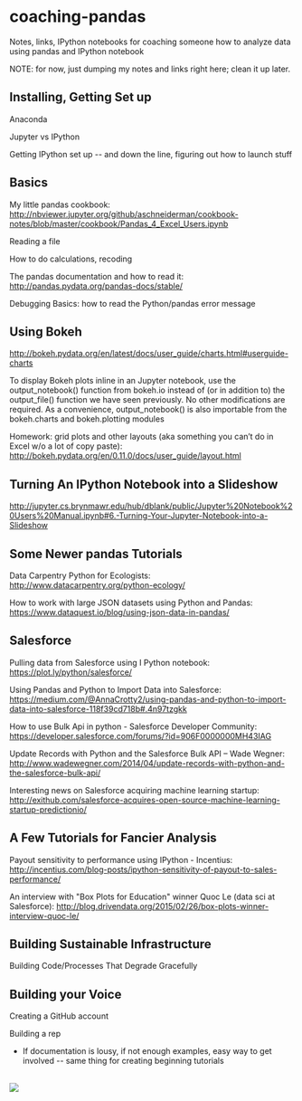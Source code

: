 # coaching-pandas
Notes, links, IPython notebooks for coaching someone how to analyze data using pandas and IPython notebook

NOTE: for now, just dumping my notes and links right here; clean it up later.

## Installing, Getting Set up
Anaconda

Jupyter vs IPython

Getting IPython set up -- and down the line, figuring out how to launch stuff


## Basics
My little pandas cookbook: http://nbviewer.jupyter.org/github/aschneiderman/cookbook-notes/blob/master/cookbook/Pandas_4_Excel_Users.ipynb

Reading a file

How to do calculations, recoding

The pandas documentation and how to read it: http://pandas.pydata.org/pandas-docs/stable/

Debugging Basics: how to read the Python/pandas error message</li>


## Using Bokeh
http://bokeh.pydata.org/en/latest/docs/user_guide/charts.html#userguide-charts

To display Bokeh plots inline in an Jupyter notebook, use the output_notebook() function from bokeh.io instead of (or in addition to) the output_file() function we have seen previously. No other modifications are required.
As a convenience, output_notebook() is also importable from the bokeh.charts and bokeh.plotting modules

Homework: grid plots and other layouts (aka something you can’t do in Excel w/o a lot of copy paste):
http://bokeh.pydata.org/en/0.11.0/docs/user_guide/layout.html


## Turning An IPython Notebook into a Slideshow
http://jupyter.cs.brynmawr.edu/hub/dblank/public/Jupyter%20Notebook%20Users%20Manual.ipynb#6.-Turning-Your-Jupyter-Notebook-into-a-Slideshow


## Some Newer pandas Tutorials
Data Carpentry Python for Ecologists: http://www.datacarpentry.org/python-ecology/

How to work with large JSON datasets using Python and Pandas:
https://www.dataquest.io/blog/using-json-data-in-pandas/


## Salesforce

Pulling data from Salesforce using I Python notebook: https://plot.ly/python/salesforce/

Using Pandas and Python to Import Data into Salesforce: https://medium.com/@AnnaCrotty2/using-pandas-and-python-to-import-data-into-salesforce-118f39cd718b#.4n97tzgkk

How to use Bulk Api in python - Salesforce Developer Community: https://developer.salesforce.com/forums/?id=906F0000000MH43IAG

Update Records with Python and the Salesforce Bulk API – Wade Wegner: http://www.wadewegner.com/2014/04/update-records-with-python-and-the-salesforce-bulk-api/

Interesting news on Salesforce acquiring machine learning startup: http://exithub.com/salesforce-acquires-open-source-machine-learning-startup-predictionio/


## A Few Tutorials for Fancier Analysis
Payout sensitivity to performance using IPython - Incentius: http://incentius.com/blog-posts/ipython-sensitivity-of-payout-to-sales-performance/

An interview with "Box Plots for Education" winner Quoc Le (data sci at Salesforce): http://blog.drivendata.org/2015/02/26/box-plots-winner-interview-quoc-le/



## Building Sustainable Infrastructure
Building Code/Processes That Degrade Gracefully


## Building your Voice
Creating a GitHub account

Building a rep
<ul><li>If documentation is lousy, if not enough examples, easy way to get involved -- same thing for creating beginning tutorials</li>
</ul>



<br/><img src="http://beej.us/graffiti/archive/pandagun/pandagun.svg">
